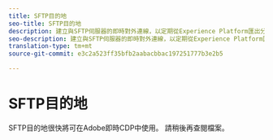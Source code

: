 ```yaml
---
title: SFTP目的地
seo-title: SFTP目的地
description: 建立與SFTP伺服器的即時對外連線，以定期從Experience Platform匯出分隔資料檔案。
seo-description: 建立與SFTP伺服器的即時對外連線，以定期從Experience Platform匯出分隔資料檔案。
translation-type: tm+mt
source-git-commit: e3c2a523ff35bfb2aabacbbac197251777b3e2b5

---
```



# SFTP目的地

SFTP目的地很快將可在Adobe即時CDP中使用。 請稍後再查閱檔案。